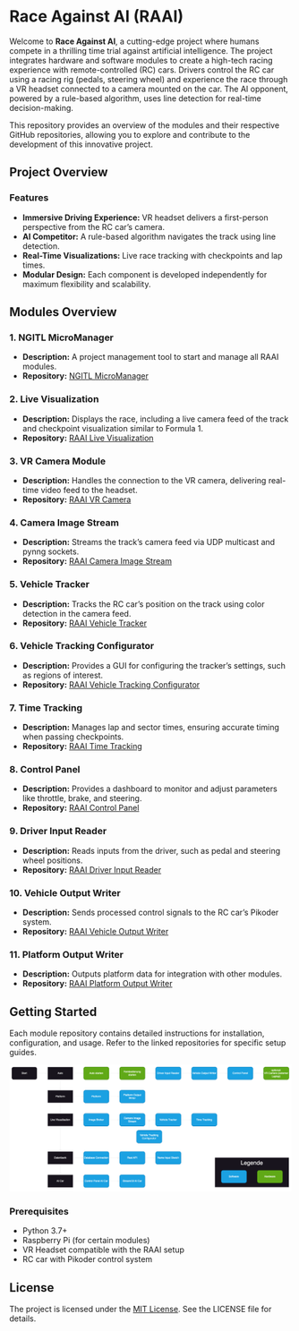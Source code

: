 # Race Against AI (RAAI)

Welcome to **Race Against AI**, a cutting-edge project where humans compete in a thrilling time trial against artificial intelligence. The project integrates hardware and software modules to create a high-tech racing experience with remote-controlled (RC) cars. Drivers control the RC car using a racing rig (pedals, steering wheel) and experience the race through a VR headset connected to a camera mounted on the car. The AI opponent, powered by a rule-based algorithm, uses line detection for real-time decision-making.

This repository provides an overview of the modules and their respective GitHub repositories, allowing you to explore and contribute to the development of this innovative project.

## Project Overview

### Features
- **Immersive Driving Experience:** VR headset delivers a first-person perspective from the RC car’s camera.
- **AI Competitor:** A rule-based algorithm navigates the track using line detection.
- **Real-Time Visualizations:** Live race tracking with checkpoints and lap times.
- **Modular Design:** Each component is developed independently for maximum flexibility and scalability.


## Modules Overview

### 1. **NGITL MicroManager**
   - **Description:** A project management tool to start and manage all RAAI modules.
   - **Repository:** [NGITL MicroManager](https://github.com/race-against-ai/ngitl_micro_manager)

### 2. **Live Visualization**
   - **Description:** Displays the race, including a live camera feed of the track and checkpoint visualization similar to Formula 1.
   - **Repository:** [RAAI Live Visualization](https://github.com/race-against-ai/module_live_visualization)

### 3. **VR Camera Module**
   - **Description:** Handles the connection to the VR camera, delivering real-time video feed to the headset.
   - **Repository:** [RAAI VR Camera](https://github.com/race-against-ai/module_live_camera)

### 4. **Camera Image Stream**
   - **Description:** Streams the track’s camera feed via UDP multicast and pynng sockets.
   - **Repository:** [RAAI Camera Image Stream](https://github.com/race-against-ai/module_camera_image_stream)

### 5. **Vehicle Tracker**
   - **Description:** Tracks the RC car’s position on the track using color detection in the camera feed.
   - **Repository:** [RAAI Vehicle Tracker](https://github.com/race-against-ai/module_vehicle_tracking)

### 6. **Vehicle Tracking Configurator**
   - **Description:** Provides a GUI for configuring the tracker’s settings, such as regions of interest.
   - **Repository:** [RAAI Vehicle Tracking Configurator](https://github.com/race-against-ai/module_vehicle_tracking_configurator)

### 7. **Time Tracking**
   - **Description:** Manages lap and sector times, ensuring accurate timing when passing checkpoints.
   - **Repository:** [RAAI Time Tracking](https://github.com/race-against-ai/module_time_tracking)

### 8. **Control Panel**
   - **Description:** Provides a dashboard to monitor and adjust parameters like throttle, brake, and steering.
   - **Repository:** [RAAI Control Panel](https://github.com/race-against-ai/module_control_panel)

### 9. **Driver Input Reader**
   - **Description:** Reads inputs from the driver, such as pedal and steering wheel positions.
   - **Repository:** [RAAI Driver Input Reader](https://github.com/race-against-ai/module_driver_input_reader)

### 10. **Vehicle Output Writer**
   - **Description:** Sends processed control signals to the RC car’s Pikoder system.
   - **Repository:** [RAAI Vehicle Output Writer](https://github.com/race-against-ai/module_vehicle_output_writer)

### 11. **Platform Output Writer**
   - **Description:** Outputs platform data for integration with other modules.
   - **Repository:** [RAAI Platform Output Writer](https://github.com/race-against-ai/module_platform_output_writer)


## Getting Started

Each module repository contains detailed instructions for installation, configuration, and usage. Refer to the linked repositories for specific setup guides.

<img src="RAAI_Startup.png" width="800"/>

### Prerequisites
- Python 3.7+
- Raspberry Pi (for certain modules)
- VR Headset compatible with the RAAI setup
- RC car with Pikoder control system


## License
The project is licensed under the [MIT License](LICENSE.md). See the LICENSE file for details.
